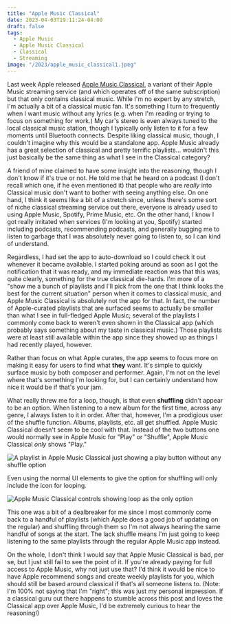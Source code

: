 ```yaml
---
title: "Apple Music Classical"
date: 2023-04-03T19:11:24-04:00
draft: false
tags:
  - Apple Music
  - Apple Music Classical
  - Classical
  - Streaming
image: "/2023/apple_music_classical1.jpeg"
---
```


Last week Apple released [Apple Music Classical](https://music.apple.com/us/music-movie/introducing-apple-music-classical/1671879126), a variant of their Apple Music streaming service (and which operates off of the same subscription) but that only contains classical music. While I'm no expert by any stretch, I'm actually a bit of a classical music fan. It's something I turn to frequently when I want music without any lyrics (e.g. when I'm reading or trying to focus on something for work.) My car's stereo is even always tuned to the local classical music station, though I typically only listen to it for a few moments until Bluetooth connects. Despite liking classical music, though, I couldn't imagine why this would be a standalone app. Apple Music already has a great selection of classical and pretty terrific playlists... wouldn't this just basically be the same thing as what I see in the Classical category?

A friend of mine claimed to have some insight into the reasoning, though I don't know if it's true or not. He told me that he heard on a podcast (I don't recall which one, if he even mentioned it) that people who are _really_ into Classical music don't want to bother with seeing anything else. On one hand, I think it seems like a bit of a stretch since, unless there's some sort of niche classical streaming service out there, everyone is already used to using Apple Music, Spotify, Prime Music, etc. On the other hand, I know I got really irritated when services (I'm looking at you, Spotify) started including podcasts, recommending podcasts, and generally bugging me to listen to garbage that I was absolutely never going to listen to, so I can kind of understand.

Regardless, I had set the app to auto-download so I could check it out whenever it became available. I started poking around as soon as I got the notification that it was ready, and my immediate reaction was that this was, quite clearly, something for the true classical die-hards. I'm more of a "show me a bunch of playlists and I'll pick from the one that I think looks the best for the current situation" person when it comes to classical music, and Apple Music Classical is absolutely not the app for that. In fact, the number of Apple-curated playlists that are surfaced seems to actually be smaller than what I see in full-fledged Apple Music; several of the playlists I commonly come back to weren't even shown in the Classical app (which probably says something about my taste in classical music.) Those playlists were at least still available within the app since they showed up as things I had recently played, however.

Rather than focus on what Apple curates, the app seems to focus more on making it easy for users to find what **they** want. It's simple to quickly surface music by both composer and performer. Again, I'm not on the level where that's something I'm looking for, but I can certainly understand how nice it would be if that's your jam.

What really threw me for a loop, though, is that even **shuffling** didn't appear to be an option. When listening to a new album for the first time, across any genre, I always listen to it in order. After that, however, I'm a prodigious user of the shuffle function. Albums, playlists, etc. all get shuffled. Apple Music Classical doesn't seem to be cool with that. Instead of the two buttons one would normally see in Apple Music for "Play" or "Shuffle", Apple Music Classical _only_ shows "Play."

![A playlist in Apple Music Classical just showing a play button without any shuffle option](/2023/apple_music_classical1.jpeg)

Even using the normal UI elements to give the option for shuffling will only include the icon for looping.

![Apple Music Classical controls showing loop as the only option](/2023/apple_music_classical2.jpeg)

This one was a bit of a dealbreaker for me since I most commonly come back to a handful of playlists (which Apple does a good job of updating on the regular) and shuffling through them so I'm not always hearing the same handful of songs at the start. The lack shuffle means I'm just going to keep listening to the same playlists through the regular Apple Music app instead.

On the whole, I don't think I would say that Apple Music Classical is bad, per se, but I just still fail to see the point of it. If you're already paying for full access to Apple Music, why not just use that? I'd think it would be nice to have Apple recommend songs and create weekly playlists for you, which should still be based around classical if that's all someone listens to. (Note: I'm 100% not saying that I'm "right"; this was just my personal impression. If a classical guru out there happens to stumble across this post and loves the Classical app over Apple Music, I'd be extremely curious to hear the reasoning!)
